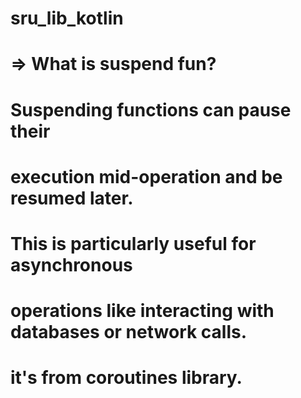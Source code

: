# sru_lib_kotlin

# =>  What is suspend fun?
# Suspending functions can pause their 
# execution mid-operation and be resumed later. 
# This is particularly useful for asynchronous 
# operations like interacting with databases or network calls.
# it's from coroutines library.

